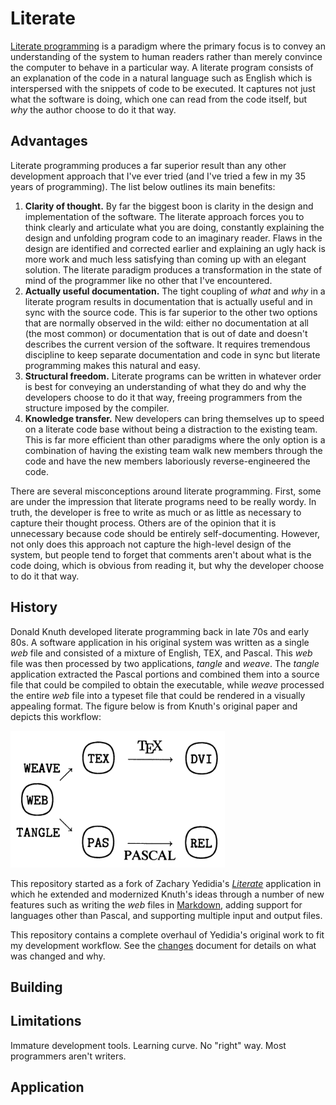 # Literate

[Literate programming](https://en.wikipedia.org/wiki/Literate_programming) is a paradigm where the primary focus is to convey an understanding of the system to human readers rather than merely convince the computer to behave in a particular way. A literate program consists of an explanation of the code in a natural language such as English which is interspersed with the snippets of code to be executed. It captures not just what the software is doing, which one can read from the code itself, but *why* the author choose to do it that way.

## Advantages

Literate programming produces a far superior result than any other development approach that I've ever tried (and I've tried a few in my 35 years of programming). The list below outlines its main benefits:

1. **Clarity of thought.** By far the biggest boon is clarity in the design and implementation of the software. The literate approach forces you to think clearly and articulate what you are doing, constantly explaining the design and unfolding program code to an imaginary reader. Flaws in the design are identified and corrected earlier and explaining an ugly hack is more work and much less satisfying than coming up with an elegant solution. The literate paradigm produces a transformation in the state of mind of the programmer like no other that I've encountered.
2. **Actually useful documentation.** The tight coupling of *what* and *why* in a literate program results in documentation that is actually useful and in sync with the source code. This is far superior to the other two options that are normally observed in the wild: either no documentation at all (the most common) or documentation that is out of date and doesn't describes the current version of the software. It requires tremendous discipline to keep separate documentation and code in sync but literate programming makes this natural and easy.
3. **Structural freedom.** Literate programs can be written in whatever order is best for conveying an understanding of what they do and why the developers choose to do it that way, freeing programmers from the structure imposed by the compiler.
4. **Knowledge transfer.** New developers can bring themselves up to speed on a literate code base without being a distraction to the existing team. This is far more efficient than other paradigms where the only option is a combination of having the existing team walk new members through the code and have the new members laboriously reverse-engineered the code.

There are several misconceptions around literate programming. First, some are under the impression that literate programs need to be really wordy. In truth, the developer is free to write as much or as little as necessary to capture their thought process. Others are of the opinion that it is unnecessary because code should be entirely self-documenting. However, not only does this approach not capture the high-level design of the system, but people tend to forget that comments aren't about what is the code doing, which is obvious from reading it, but why the developer choose to do it that way.

## History

Donald Knuth developed literate programming back in late 70s and early 80s. A software application in his original system was written as a single *web* file and consisted of a mixture of English, TEX, and Pascal. This *web* file was then processed by two applications, *tangle* and *weave*. The *tangle* application extracted the Pascal portions and combined them into a source file that could be compiled to obtain the executable, while *weave* processed the entire *web* file into a typeset file that could be rendered in a visually appealing format. The figure below is from Knuth's original paper and depicts this workflow:

![Missing: Tangle and weave](images/TangleAndWeave.png "Tangle and weave")

This repository started as a fork of Zachary Yedidia's [*Literate*](https://github.com/zyedidia/Literate) application in which he extended and modernized Knuth's ideas through a number of new features such as writing the *web* files in [Markdown](https://daringfireball.net/projects/markdown/), adding support for languages other than Pascal, and supporting multiple input and output files.

This repository contains a complete overhaul of Yedidia's original work to fit my development workflow. See the [changes](Changes.md) document for details on what was changed and why.

## Building

## Limitations

Immature development tools.
Learning curve.
No "right" way.
Most programmers aren't writers.

## Application
